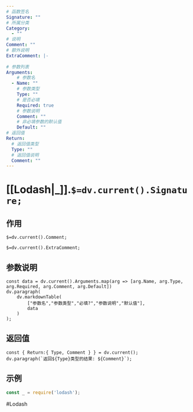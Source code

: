 ```yaml
---
# 函数签名
Signature: ""
# 所属分类
Category:
  - ""
# 说明
Comment: ""
# 额外说明
ExtraComment: |-
  
# 参数列表
Arguments:
    # 参数名
  - Name: ""
    # 参数类型
    Type: ""
    # 是否必填
    Required: true
    # 参数说明
    Comment: ""
    # 非必填参数的默认值
    Default: ""
# 返回值
Return:
  # 返回值类型
  Type: ""
  # 返回值说明
  Comment: ""
---
```

# [[Lodash|_]].`$=dv.current().Signature;`
## 作用

`$=dv.current().Comment;`

`$=dv.current().ExtraComment;`

## 参数说明
```dataviewjs
const data = dv.current().Arguments.map(arg => [arg.Name, arg.Type, arg.Required, arg.Comment, arg.Default])
dv.paragraph(
	dv.markdownTable(
		["参数名","参数类型","必填?","参数说明","默认值"],
		data
	)
);
```

## 返回值
```dataviewjs
const { Return:{ Type, Comment } } = dv.current();
dv.paragraph(`返回${Type}类型的结果: ${Comment}`);
```

## 示例
```javascript
const _ = require('lodash');

```

#Lodash 